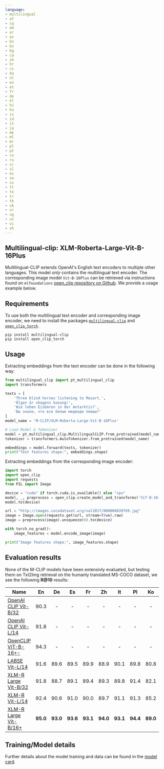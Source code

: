```yaml
---
language:
- multilingual
- af
- sq
- am
- ar
- az
- bn
- bs
- bg
- ca
- zh
- hr
- cs
- da
- nl
- en
- et
- fr
- de
- el
- hi
- hu
- is
- id
- it
- ja
- mk
- ml
- mr
- pl
- pt
- ro
- ru
- sr
- sl
- es
- sw
- sv
- tl
- te
- tr
- tk
- uk
- ur
- ug
- uz
- vi
- xh
---
```


## Multilingual-clip: XLM-Roberta-Large-Vit-B-16Plus

Multilingual-CLIP extends OpenAI's English text encoders to multiple other languages. This model *only* contains the multilingual text encoder. The corresponding image model `Vit-B-16Plus` can be retrieved via instructions found on `mlfoundations` [open_clip repository on Github](https://github.com/mlfoundations/open_clip). We provide a usage example below. 

## Requirements

To use both the multilingual text encoder and corresponding image encoder, we need to install the packages [`multilingual-clip`](https://github.com/FreddeFrallan/Multilingual-CLIP) and [`open_clip_torch`](https://github.com/mlfoundations/open_clip). 

```
pip install multilingual-clip
pip install open_clip_torch
```

## Usage

Extracting embeddings from the text encoder can be done in the following way:

```python
from multilingual_clip import pt_multilingual_clip
import transformers

texts = [
    'Three blind horses listening to Mozart.',
    'Älgen är skogens konung!',
    'Wie leben Eisbären in der Antarktis?',
    'Вы знали, что все белые медведи левши?'
]
model_name = 'M-CLIP/XLM-Roberta-Large-Vit-B-16Plus'

# Load Model & Tokenizer
model = pt_multilingual_clip.MultilingualCLIP.from_pretrained(model_name)
tokenizer = transformers.AutoTokenizer.from_pretrained(model_name)

embeddings = model.forward(texts, tokenizer)
print("Text features shape:", embeddings.shape)
```

Extracting embeddings from the corresponding image encoder:

```python
import torch
import open_clip
import requests
from PIL import Image

device = "cuda" if torch.cuda.is_available() else "cpu"
model, _, preprocess = open_clip.create_model_and_transforms('ViT-B-16-plus-240', pretrained="laion400m_e32")
model.to(device)

url = "http://images.cocodataset.org/val2017/000000039769.jpg"
image = Image.open(requests.get(url, stream=True).raw)
image = preprocess(image).unsqueeze(0).to(device)

with torch.no_grad():
    image_features = model.encode_image(image)

print("Image features shape:", image_features.shape) 
```

## Evaluation results

None of the M-CLIP models have been extensivly evaluated, but testing them on Txt2Img retrieval on the humanly translated MS-COCO dataset, we see the following **R@10** results:

| Name | En | De | Es | Fr | Zh | It | Pl | Ko | Ru | Tr | Jp |
| ----------------------------------|:-----: |:-----: |:-----: |:-----: | :-----: |:-----: |:-----: |:-----: |:-----: |:-----: |:-----: |
| [OpenAI CLIP Vit-B/32](https://github.com/openai/CLIP)| 90.3 | - | - | - | - | - | - | - | - | - | - |
| [OpenAI CLIP Vit-L/14](https://github.com/openai/CLIP)| 91.8 | - | - | - | - | - | - | - | - | - | - |
| [OpenCLIP ViT-B-16+-](https://github.com/openai/CLIP)| 94.3 | - | - | - | - | - | - | - | - | - | - |
| [LABSE Vit-L/14](https://huggingface.co/M-CLIP/LABSE-Vit-L-14)| 91.6 | 89.6 | 89.5 | 89.9 | 88.9 | 90.1 | 89.8 | 80.8 | 85.5 | 89.8 | 73.9 |
| [XLM-R Large Vit-B/32](https://huggingface.co/M-CLIP/XLM-Roberta-Large-Vit-B-32)| 91.8 | 88.7 | 89.1 | 89.4 | 89.3 | 89.8| 91.4 | 82.1 | 86.1 | 88.8 | 81.0 |
| [XLM-R Vit-L/14](https://huggingface.co/M-CLIP/XLM-Roberta-Large-Vit-L-14)| 92.4 | 90.6 | 91.0 | 90.0 | 89.7 | 91.1 | 91.3 | 85.2 | 85.8 | 90.3 | 81.9 |
| [XLM-R Large Vit-B/16+](https://huggingface.co/M-CLIP/XLM-Roberta-Large-Vit-B-16Plus)| **95.0** | **93.0** | **93.6** | **93.1** | **94.0** | **93.1** | **94.4** | **89.0** | **90.0** | **93.0** | **84.2** |


## Training/Model details

Further details about the model training and data can be found in the [model card](https://github.com/FreddeFrallan/Multilingual-CLIP/blob/main/larger_mclip.md).